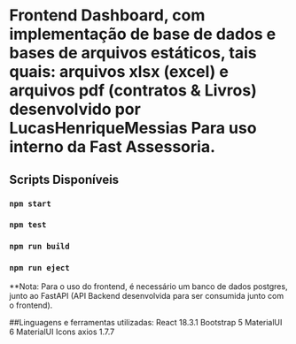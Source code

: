 # Frontend Dashboard,  com implementação de base de dados e bases de arquivos estáticos, tais quais: arquivos xlsx (excel) e arquivos pdf (contratos & Livros) desenvolvido por LucasHenriqueMessias Para uso interno da Fast Assessoria.


## Scripts Disponíveis

### `npm start`
### `npm test`
### `npm run build`
### `npm run eject`

**Nota: Para o uso do frontend, é necessário um banco de dados postgres, junto ao FastAPI (API Backend desenvolvida para ser consumida junto com o frontend).

##Linguagens e ferramentas utilizadas:
React 18.3.1
Bootstrap 5
MaterialUI 6
MaterialUI Icons
axios 1.7.7
